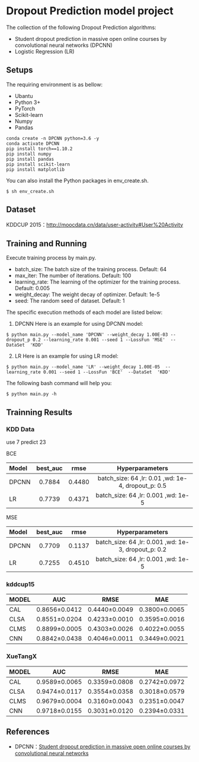 # Dropout Prediction model project
The collection of the following Dropout Prediction algorithms:
* Student dropout prediction in massive open online courses by convolutional neural networks (DPCNN)
* Logistic Regression (LR)
## Setups
The requiring environment is as bellow:
* Ubantu
* Python 3+
* PyTorch
* Scikit-learn
* Numpy
* Pandas
```
conda create -n DPCNN python=3.6 -y
conda activate DPCNN
pip install torch==1.10.2
pip install numpy
pip install pandas
pip install scikit-learn
pip install matplotlib
```
You can also install the Python packages in env_create.sh.
```
$ sh env_create.sh
```
## Dataset
KDDCUP 2015：http://moocdata.cn/data/user-activity#User%20Activity
## Training and Running
Execute training process by main.py.
* batch_size: The batch size of the training process. Default: 64
* max_iter: The number of iterations. Default: 100
* learning_rate: The learning of the optimizer for the training process. Default: 0.005
* weight_decay: The weight decay of optimizer. Default: 1e-5
* seed: The random seed of dataset. Default: 1

The specific execution methods of each model are listed below:
1. DPCNN
  Here is an example for using DPCNN model:
  ```
  $ python main.py --model_name 'DPCNN' --weight_decay 1.00E-03 --dropout_p 0.2 --learning_rate 0.001 --seed 1 --LossFun 'MSE'  --DataSet  'KDD'
  ```
2. LR
  Here is an example for using LR model:
  ```
  $ python main.py --model_name 'LR' --weight_decay 1.00E-05  --learning_rate 0.001 --seed 1 --LossFun 'BCE'  --DataSet  'KDD'
  ```
The following bash command will help you:
```
$ python main.py -h
```
## Trainning Results
### KDD Data
use 7 predict 23

BCE

| Model |best_auc   | rmse  |  Hyperparameters  |
|:------|:-------------:|:-------------:|:-------------:|
| DPCNN | 0.7884 | 0.4480 |batch_size: 64 ,lr: 0.01 ,wd: 1e-4, dropout_p: 0.5|
| LR    | 0.7739 | 0.4371 | batch_size: 64 ,lr: 0.001 ,wd: 1e-5  |

MSE

| Model |best_auc   | rmse  |  Hyperparameters  |
|:------|:-------------:|:-------------:|:-------------:|
| DPCNN | 0.7709 | 0.1137 | batch_size: 64 ,lr: 0.001 ,wd: 1e-3, dropout_p: 0.2|
| LR    | 0.7255 | 0.4510 | batch_size: 64 ,lr: 0.001 ,wd: 1e-5                |


 ### kddcup15   
| MODEL | AUC  | RMSE  | MAE |
|:------|:-------------:|:-------------:|:-------------:|
| CAL	  | 0.8656±0.0412 | 0.4440±0.0049 | 0.3800±0.0065 | 
| CLSA  |	0.8551±0.0204 | 0.4233±0.0010 | 0.3595±0.0016 |
| CLMS	| 0.8899±0.0005 | 0.4303±0.0026 | 0.4022±0.0055 | 
| CNN	  | 0.8842±0.0438 | 0.4046±0.0011 | 0.3449±0.0021 | 
 ### XueTangX  
| MODEL | AUC  | RMSE  | MAE |
|:------|:-------------:|:-------------:|:-------------:|
| CAL	  | 0.9589±0.0065 | 0.3359±0.0808 | 0.2742±0.0972 |
| CLSA  | 0.9474±0.0117 | 0.3554±0.0358 | 0.3018±0.0579 |
| CLMS	| 0.9679±0.0004 | 0.3160±0.0043 | 0.2351±0.0047 |
| CNN	  | 0.9718±0.0155 | 0.3031±0.0120 | 0.2394±0.0331 |
 
## References
* DPCNN：[Student dropout prediction in massive open online courses by convolutional neural networks](https://link.springer.com/content/pdf/10.1007/s00500-018-3581-3.pdf?pdf=button)
